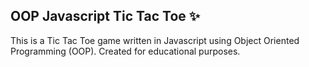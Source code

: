 ## OOP Javascript Tic Tac Toe ✨ 

This is a Tic Tac Toe game written in Javascript using Object Oriented Programming (OOP). Created for educational purposes.